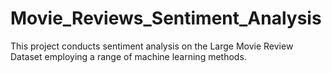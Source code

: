 # Movie_Reviews_Sentiment_Analysis
This project conducts sentiment analysis on the Large Movie Review Dataset employing a range of machine learning methods.
